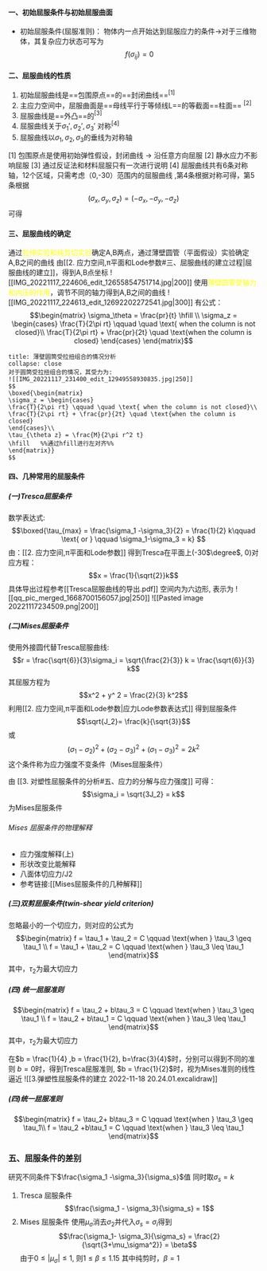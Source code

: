 #### 一、初始屈服条件与初始屈服曲面
- 初始屈服条件(屈服准则)：
物体内一点开始达到屈服应力的条件->对于三维物体，其复杂应力状态可写为
$$ f (\sigma_{ij} ) = 0$$

#### 二、屈服曲线的性质
1. 初始屈服曲线是==包围原点==的==封闭曲线==$^{[1]}$
2. 主应力空间中，屈服曲面是==母线平行于等倾线L==的等截面==柱面== $^{[2]}$
3. 屈服曲线是==外凸==的$^{[3]}$
4. 屈服曲线关于$\sigma_1',\sigma_2',\sigma_3'$ 对称$^{[4]}$
5. 屈服曲线以$\sigma_1,\sigma_2,\sigma_3$的垂线为对称轴

[1] 包围原点是使用初始弹性假设，封闭曲线 -> 沿任意方向屈服
[2] 静水应力不影响屈服
[3] 通过反证法和材料屈服只有一次进行说明
[4] 屈服曲线共有6条对称轴，12个区域，只需考虑（0,-30）范围内的屈服曲线 ,第4条根据对称可得，第5条根据
$$(\sigma_x, \sigma_y, \sigma_z) = (-\sigma_x, -\sigma_y, -\sigma_z)$$
可得

#### 三、屈服曲线的确定
通过<mark style="background: transparent; color: yellow">拉伸实验和纯剪切实验</mark>确定A,B两点，通过薄壁圆管（平面假设）实验确定A,B之间的曲线
由[[2. 应力空间,π平面和Lode参数#三、屈服曲线的建立过程|屈服曲线的建立]]，得到A,B点坐标
![[IMG_20221117_224606_edit_12655854751714.jpg|200]]
使用<mark style="background: transparent; color: yellow">薄壁圆管受轴力和内压的作用</mark>，调节不同的轴力得到A,B之间的曲线
![[IMG_20221117_224613_edit_12692202272541.jpg|300]]
有公式：
$$\begin{matrix}
\sigma_\theta = \frac{pr}{t} \hfill \\
\sigma_z = \begin{cases} 
\frac{T}{2\pi rt} \qquad \quad \text{ when the column is not closed}\\
\frac{T}{2\pi rt} + \frac{pr}{2t} \quad \text{when the column is closed}
\end{cases}
\end{matrix}$$

`````ad-note
title: 薄壁圆筒受拉扭组合的情况分析 
collapse: close
对于圆筒受拉扭组合的情况，其受力为:
![[IMG_20221117_231400_edit_12949558930835.jpg|250]]
$$
\boxed{\begin{matrix}
\sigma_z = \begin{cases}
\frac{T}{2\pi rt} \qquad \quad \text{ when the column is not closed}\\
\frac{T}{2\pi rt} + \frac{pr}{2t} \quad \text{when the column is closed}
\end{cases}\\
\tau_{\theta z} = \frac{M}{2\pi r^2 t}
\hfill   %%通过hfill进行左对齐%%
\end{matrix}}
$$
`````

#### 四、几种常用的屈服条件
##### (一)Tresca屈服条件
数学表达式:
$$\boxed{\tau_{max} = \frac{\sigma_1 -\sigma_3}{2} = \frac{1}{2} k\qquad \text{ or } \qquad \sigma_1-\sigma_3 = k} $$
由：[[2. 应力空间,π平面和Lode参数]]
得到Tresca在平面上(-30$\degree$, 0)对应方程： 
$$x = \frac{1}{\sqrt{2}}k$$
具体导出过程参考[[Tresca屈服曲线的导出.pdf]]
空间内为六边形, 表示为
![[qq_pic_merged_1668700156057.jpg|250]]
![[Pasted image 20221117234509.png|200]]

##### (二)Mises屈服条件
使用外接圆代替Tresca屈服曲线:
$$r = \frac{\sqrt{6}}{3}\sigma_i = \sqrt{\frac{2}{3}} k = \frac{\sqrt{6}}{3} k$$
其屈服方程为
$$x^2 + y^ 2 = \frac{2}{3} k^2$$
利用[[2. 应力空间,π平面和Lode参数|应力Lode参数表达式]]
得到屈服条件
$$\sqrt{J_2}= \frac{k}{\sqrt{3}}$$
或
$$(\sigma_1 -\sigma_2)^2 + (\sigma_2-\sigma_3)^2 + (\sigma_1 -\sigma_3)^2 = 2k^2$$
这个条件称为应力强度不变条件（Mises屈服条件）

由
[[3. 对塑性屈服条件的分析#五、应力的分解与应力强度]]
可得： 
$$\sigma_i = \sqrt{3J_2} = k$$
为Mises屈服条件

###### Mises 屈服条件的物理解释
- 应力强度解释(上)
- 形状改变比能解释
- 八面体切应力/J2
- 参考链接:[[Mises屈服条件的几种解释]]

##### (三)双剪屈服条件(twin-shear yield criterion)

忽略最小的一个切应力，则对应的公式为
$$\begin{matrix}
f = \tau_1 + \tau_2 = C \qquad \text{when } \tau_3 \geq \tau_1 \\
f = \tau_1 + \tau_2 = C \qquad \text{when } \tau_3 \leq \tau_1
\end{matrix}$$
其中，$\tau_2$为最大切应力

##### (四) 统一屈服准则

$$\begin{matrix}
f = \tau_2 + b\tau_3 = C \qquad \text{when } \tau_3 \geq \tau_1 \\
f = \tau_2 + b\tau_1 = C \qquad \text{when } \tau_3 \leq \tau_1
\end{matrix}$$
其中，$\tau_2$为最大切应力

在$b = \frac{1}{4} ,b = \frac{1}{2}, b=\frac{3}{4}$时，分别可以得到不同的准则
$b=0$时，得到Tresca屈服准则, $b = \frac{1}{2}$时，视为Mises准则的线性逼近
![[3.弹塑性屈服条件的建立 2022-11-18 20.24.01.excalidraw]]
##### (四)统一屈服准则
$$\begin{matrix}
f = \tau_2+ b\tau_3 = C  \qquad \text{when } \tau_3 \geq \tau_1\\
f = \tau_2 +b\tau_1 = C \qquad \text{when } \tau_3 \leq \tau_1
\end{matrix}$$

### 五、屈服条件的差别
研究不同条件下$\frac{\sigma_1 -\sigma_3}{\sigma_s}$值
同时取$\sigma_s = k$ 
1. Tresca 屈服条件
$$\frac{\sigma_1 - \sigma_3}{\sigma_s} = 1$$
2. Mises 屈服条件
使用$\mu_\sigma$消去$\sigma_2$并代入$\sigma_s = \sigma_i$得到
$$\frac{\sigma_1- \sigma_3}{\sigma_s} = \frac{2}{\sqrt{3+\mu_\sigma^2}} = \beta$$
由于$0\leq|\mu_\sigma| \leq 1$, 则$1 \leq \beta \leq 1.15$
其中纯剪时，$\beta = 1$
